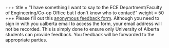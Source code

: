 +++
title = "I have something I want to say to the ECE Department/Faculty of Engineering/Co-op Office but I don't know who to contact!"
weight = 50
+++
Please fill out this [anonymous feedback form](https://forms.gle/UFmW82zvR8g4LpdW8). Although you need to sign in with you ualberta email to access the form, your email address will not be recorded. This is simply done to ensure only University of Alberta students can provide feedback. You feedback will be forwarded to the appropriate parties.
